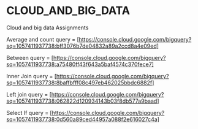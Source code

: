 # CLOUD_AND_BIG_DATA
Cloud and big data Assignments

Average and count query = [https://console.cloud.google.com/bigquery?sq=1057411937738:bff3076b7de04832a89a2ccd8a4e09ed]

Between query = [https://console.cloud.google.com/bigquery?sq=1057411937738:a75480ff43f643a5baf4574c370fece7]

Inner Join query = [https://console.cloud.google.com/bigquery?sq=1057411937738:8baffbfff08c497eb462025bbdc6882f]

Left join query = [https://console.cloud.google.com/bigquery?sq=1057411937738:062822d120934143b03f8db577a9baad]

Select If query = [https://console.cloud.google.com/bigquery?sq=1057411937738:0d560a89ced44957a088f2e616027c4a]
